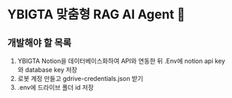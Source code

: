 # YBIGTA 맞춤형 RAG AI Agent 🤖

## 개발해야 할 목록

1. YBIGTA Notion을 데이터베이스화하여 API와 연동한 뒤 .Env에 notion api key와 database key 저장
2. 로봇 계정 만들고 gdrive-credentials.json 받기
3. .env에 드라이브 폴더 id 저장